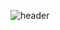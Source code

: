 ![header](https://capsule-render.vercel.app/api?type=waving&color=gradient&text=Building%20Stuff%20that%20make%20"Sense"%20&height=300&fontSize=40)
